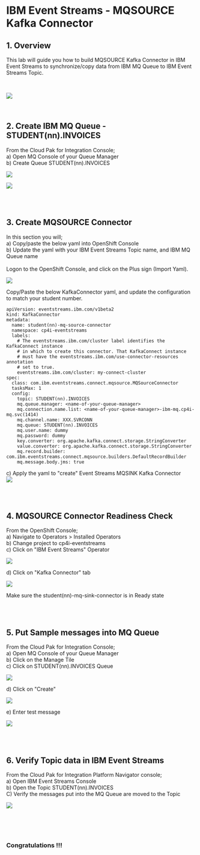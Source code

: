 # IBM Event Streams - MQSOURCE Kafka Connector

## 1. Overview

This lab will guide you how to build MQSOURCE Kafka Connector in IBM Event Streams to synchronize/copy data from IBM MQ Queue to IBM Event Streams Topic.

<br>

![](./images/MQSource_Connector_Architecture.png)

<br>

## 2. Create IBM MQ Queue - STUDENT(nn).INVOICES

From the Cloud Pak for Integration Console;<br>
a) Open MQ Console of your Queue Manager<br>
b) Create Queue STUDENT(nn).INVOICES

![](./images/create-queue-1.png)

![](./images/create-queue-2.png)

<br>
<br>

## 3. Create MQSOURCE Connector
In this section you will;<br>
a) Copy/paste the below yaml into OpenShift Console<br>
b) Update the yaml with your IBM Event Streams Topic name, and IBM MQ Queue name<br>
<br>
Logon to the OpenShift Console, and click on the Plus sign (Import Yaml). <br>

![](./images/OCP_Console_PlusSign.png)

Copy/Paste the below KafkaConnector yaml, and update the configuration to match your student number.<br>

```
apiVersion: eventstreams.ibm.com/v1beta2
kind: KafkaConnector
metadata:
  name: student(nn)-mq-source-connector
  namespace: cp4i-eventstreams
  labels:
    # The eventstreams.ibm.com/cluster label identifies the KafkaConnect instance
    # in which to create this connector. That KafkaConnect instance
    # must have the eventstreams.ibm.com/use-connector-resources annotation
    # set to true.
    eventstreams.ibm.com/cluster: my-connect-cluster
spec:
  class: com.ibm.eventstreams.connect.mqsource.MQSourceConnector
  tasksMax: 1
  config:
    topic: STUDENT(nn).INVOICES
    mq.queue.manager: <name-of-your-queue-manager>
    mq.connection.name.list: <name-of-your-queue-manager>-ibm-mq.cp4i-mq.svc(1414)
    mq.channel.name: XXX.SVRCONN
    mq.queue: STUDENT(nn).INVOICES
    mq.user.name: dummy
    mq.password: dummy
    key.converter: org.apache.kafka.connect.storage.StringConverter
    value.converter: org.apache.kafka.connect.storage.StringConverter
    mq.record.builder: com.ibm.eventstreams.connect.mqsource.builders.DefaultRecordBuilder
    mq.message.body.jms: true
```

c) Apply the yaml to "create" Event Streams MQSINK Kafka Connector<br>
![](./images/ocp-console-mqsource-yaml.png)


<br>
<br>

## 4. MQSOURCE Connector Readiness Check

From the OpenShift Console;<br>
a) Navigate to Operators > Installed Operators <br>
b) Change project to cp4i-eventstreams<br>
c) Click on "IBM Event Streams" Operator<br>

![](./images/kafka-connector-1.png)

d) Click on "Kafka Connector" tab <br>

![](./images/kafka-connector-2.png)

Make sure the student(nn)-mq-sink-connector is in Ready state<br>

<br><br>

## 5. Put Sample messages into MQ Queue

From the Cloud Pak for Integration Console;<br>
a) Open MQ Console of your Queue Manager <br>
b) Click on the Manage Tile<br>
c) Click on STUDENT(nn).INVOICES Queue<br>

![](./images/put-to-queue-1.png)

d) Click on "Create" <br>

![](./images/put-to-queue-2.png)

e) Enter test message <br>

![](./images/put-to-queue-3.png)

<br><br>

## 6. Verify Topic data in IBM Event Streams

From the Cloud Pak for Integration Platform Navigator console;<br>
a) Open IBM Event Streams Console <br>
b) Open the Topic STUDENT(nn).INVOICES <br>
C) Verify the messages put into the MQ Queue are moved to the Topic <br>

![](./images/verify-messages.png)


<br><br><br>


### Congratulations !!!